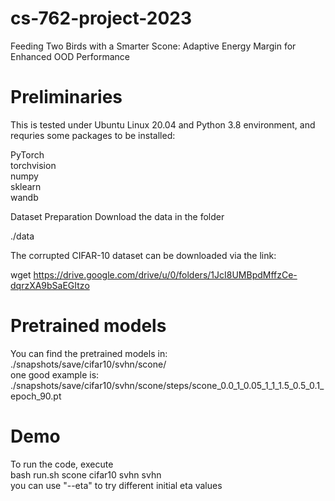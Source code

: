 # cs-762-project-2023
Feeding Two Birds with a Smarter Scone: Adaptive Energy Margin for Enhanced OOD Performance


# Preliminaries
This is tested under Ubuntu Linux 20.04 and Python 3.8 environment, and requries some packages to be installed:

PyTorch  
torchvision  
numpy  
sklearn  
wandb  

Dataset Preparation
Download the data in the folder

./data

The corrupted CIFAR-10 dataset can be downloaded via the link:

wget https://drive.google.com/drive/u/0/folders/1JcI8UMBpdMffzCe-dqrzXA9bSaEGItzo

# Pretrained models
You can find the pretrained models in:  
./snapshots/save/cifar10/svhn/scone/  
one good example is:  
./snapshots/save/cifar10/svhn/scone/steps/scone_0.0_1_0.05_1_1_1.5_0.5_0.1_epoch_90.pt

# Demo
To run the code, execute  
bash run.sh scone cifar10 svhn svhn  
you can use "--eta" to try different initial eta values

